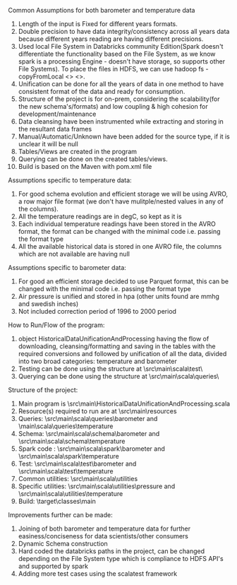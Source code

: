Common Assumptions for both barometer and temperature data
1. Length of the input is Fixed for different years formats.
2. Double precision to have data integrity/consistency across all years data because different years reading are having different precisions. 
3. Used local File System in Databricks community Edition(Spark doesn't differentiate the functionality based on the File System, as we know spark is a processing Engine - doesn't have storage, so supports other File Systems). To place the files in HDFS, we can use hadoop fs -copyFromLocal <<source path>> <<Destination path>>.
4. Unification can be done for all the years of data in one method to have consistent format of the data and ready for consumption.
5. Structure of the project is for on-prem, considering the scalability(for the new schema's/formats) and low coupling & high cohesion for development/maintenance
6. Data cleansing have been instrumented while extracting and storing in the resultant data frames
7. Manual/Automatic/Unknown have been added for the source type, if it is unclear it will be null
8. Tables/Views are created in the program 
9. Querying can be done on the created tables/views.
10. Build is based on the Maven with pom.xml file

Assumptions specific to temperature data:
1. For good schema evolution and efficient storage we will be using AVRO, a row major file format (we don't have mulitple/nested values in any of the columns).
2. All the temperature readings are in degC, so kept as it is
3. Each individual temperature readings have been stored in the AVRO format, the format can be changed with the minimal code i.e. passing the format type
4. All the available historical data is stored in one AVRO file, the columns which are not available are having null 

Assumptions specific to barometer data:
1. For good an efficient storage decided to use Parquet format, this can be changed with the minimal code i.e. passing the format type
2. Air pressure is unified and stored in hpa (other units found are mmhg and swedish inches)
3. Not included correction period of 1996 to 2000 period

How to Run/Flow of the program:
1. object HistoricalDataUnificationAndProcessing having the flow of downloading, cleansing/formatting and saving in the tables with the required conversions and followed by unification of all the data, divided into two broad categories: temperature and barometer
2. Testing can be done using the structure at \src\main\scala\test\
3. Querying can be done using the structure at \src\main\scala\queries\


Structure of the project:
1. Main program is \src\main\HistoricalDataUnificationAndProcessing.scala
2. Resource(s) required to run are at \src\main\resources
3. Queries: \src\main\scala\queries\barometer and \main\scala\queries\temperature
4. Schema: \src\main\scala\schema\barometer and \src\main\scala\schema\temperature
5. Spark code : \src\main\scala\spark\barometer and \src\main\scala\spark\temperature
6. Test: \src\main\scala\test\barometer and \src\main\scala\test\temperature
7. Common utilities: \src\main\scala\utilities
8. Specific utilities: \src\main\scala\utilities\pressure and \src\main\scala\utilities\temperature
9. Build: \target\classes\main

Improvements further can be made:
1. Joining of both barometer and temperature data for further easiness/conciseness for data scientists/other consumers
2. Dynamic Schema construction
3. Hard coded the databricks paths in the project, can be changed depending on the File System type which is compliance to HDFS API's and supported by spark
4. Adding more test cases using the scalatest framework
